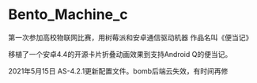 # Bento_Machine_c

第一次参加高校物联网比赛，用树莓派和安卓通信驱动机器 作品名叫《便当记》

移植了一个安卓4.4的开源卡片折叠动画效果到支持Android Q的便当记。



2021年5月15日 AS-4.2.1更新配置文件。bomb后端云失效，有时间再修


